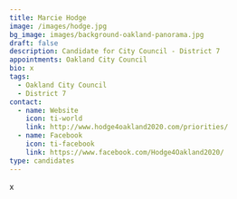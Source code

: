 ```yaml
---
title: Marcie Hodge
image: /images/hodge.jpg
bg_image: images/background-oakland-panorama.jpg
draft: false
description: Candidate for City Council - District 7
appointments: Oakland City Council
bio: x
tags:
  - Oakland City Council
  - District 7
contact:
  - name: Website
    icon: ti-world
    link: http://www.hodge4oakland2020.com/priorities/
  - name: Facebook
    icon: ti-facebook
    link: https://www.facebook.com/Hodge4Oakland2020/
type: candidates
---
```

x